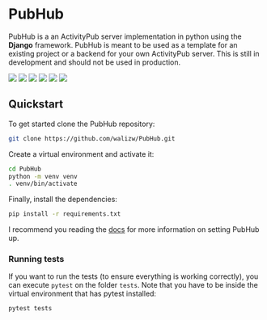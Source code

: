 # PubHub

PubHub is a an ActivityPub server implementation in python using the **Django**
framework. PubHub is meant to be used as a template for an existing project or
a backend for your own ActivityPub server. This is still in development and
should not be used in production.

![](https://img.shields.io/github/issues/walizw/PubHub)
![](https://img.shields.io/github/repo-size/walizw/PubHub)
![](https://img.shields.io/github/issues-closed/walizw/PubHub)
![](https://img.shields.io/github/license/walizw/PubHub)
![](https://img.shields.io/github/stars/walizw/PubHub)
![](https://img.shields.io/github/commit-activity/m/walizw/PubHub)

## Quickstart

To get started clone the PubHub repository:

```bash
git clone https://github.com/walizw/PubHub.git
```

Create a virtual environment and activate it:

```bash
cd PubHub
python -m venv venv
. venv/bin/activate
```

Finally, install the dependencies:

```bash
pip install -r requirements.txt
```

I recommend you reading the [docs](docs/) for more information on setting
PubHub up.

### Running tests

If you want to run the tests (to ensure everything is working correctly),
you can execute `pytest` on the folder `tests`. Note that you have to be inside
the virtual environment that has pytest installed:

```bash
pytest tests
```